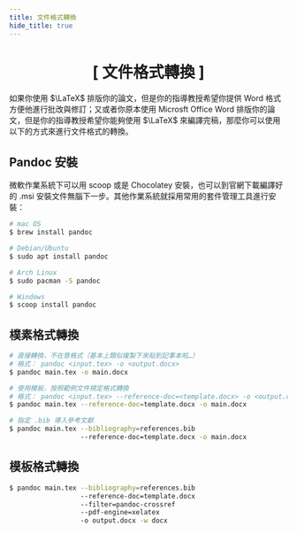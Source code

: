 ```yaml
---
title: 文件格式轉換
hide_title: true
---
```


<div align='center'>
  <h1>[ 文件格式轉換 ]</h1>
</div>

如果你使用 $\LaTeX$ 排版你的論文，但是你的指導教授希望你提供 Word 格式方便他進行批改與修訂；又或者你原本使用 Microsft Office Word 排版你的論文，但是你的指導教授希望你能夠使用 $\LaTeX$ 來編譯完稿，那麼你可以使用以下的方式來進行文件格式的轉換。

## Pandoc 安裝

微軟作業系統下可以用 scoop 或是 Chocolatey 安裝，也可以到官網下載編譯好
的 .msi 安裝文件無腦下一步。其他作業系統就採用常用的套件管理工具進行安裝：

```bash
# mac OS
$ brew install pandoc

# Debian/Ubuntu
$ sudo apt install pandoc

# Arch Linux
$ sudo pacman -S pandoc

# Windows
$ scoop install pandoc
```

## 樸素格式轉換

```bash
# 直接轉換，不在意格式（基本上類似複製下來貼到記事本啦…）
# 格式： pandoc <input.tex> -o <output.docx>
$ pandoc main.tex -o main.docx

# 使用模板，按照範例文件規定格式轉換
# 格式： pandoc <input.tex> --reference-doc=<template.docx> -o <output.docx>
$ pandoc main.tex --reference-doc=template.docx -o main.docx

# 指定 .bib 導入參考文獻
$ pandoc main.tex --bibliography=references.bib
                  --reference-doc=template.docx -o main.docx
```

## 模板格式轉換

```bash
$ pandoc main.tex --bibliography=references.bib
                  --reference-doc=template.docx
                  --filter=pandoc-crossref
                  --pdf-engine=xelatex
                  -o output.docx -w docx
```
